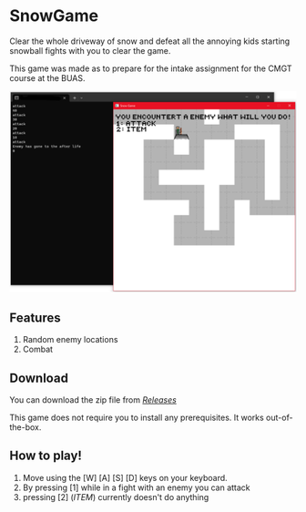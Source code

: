 # SnowGame

Clear the whole driveway of snow and defeat all the annoying kids starting snowball fights with you to clear the game.

This game was made as to prepare for the intake assignment for the CMGT course at the BUAS.

![SnowGame](./Media/SnowGameImg.png)

## Features

1. Random enemy locations
2. Combat

## Download

You can download the zip file from [_Releases_][1]

This game does not require you to install any prerequisites. It works out-of-the-box.

## How to play!

1. Move using the [W] [A] [S] [D] keys on your keyboard.
2. By pressing \[1] while in a fight with an enemy you can attack
3. pressing [2] (_ITEM_) currently doesn't do anything

[1]: <https://github.com/TygovGorp/SnowGame/releases/tag/v1.0.0> "SnowGame v1.0.0"
